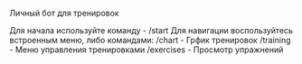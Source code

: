 Личный бот для тренировок

Для начала используйте команду - /start
Для навигации воспользуйтесь встроенным меню, либо командами:
/chart - Грфик тренировок
/training - Меню управления тренировками
/exercises - Просмотр упражнений

